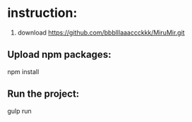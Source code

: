 ﻿# instruction:

1) download https://github.com/bbblllaaaccckkk/MiruMir.git

## Upload npm packages:

npm install

## Run the project:

gulp run





